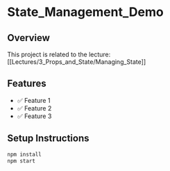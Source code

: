 # State_Management_Demo

## Overview
This project is related to the lecture: [[Lectures/3_Props_and_State/Managing_State]]

## Features
- ✅ Feature 1
- ✅ Feature 2
- ✅ Feature 3

## Setup Instructions
```bash
npm install
npm start
```
